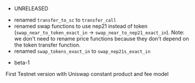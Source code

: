 * UNRELEASED

+ renamed `transfer_to_sc` to `transfer_call`
+ renamed swap functions to use nep21 instead of token (`swap_near_to_token_exact_in` -> `swap_near_to_nep21_exact_in`). Note: we don't need to rename price functions because they don't depend on the token transfer function.
+ renamed `swap_tokens_exact_in` to `swap_nep21s_exact_in`



* beta-1

First Testnet version with Uniswap constant product and fee model

